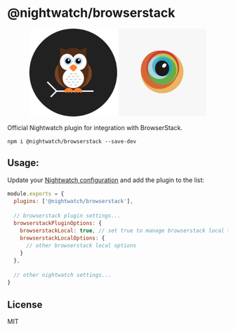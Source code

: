 # @nightwatch/browserstack

<p align=center>
  <img alt="Nightwatch.js Logo" src=".github/assets/nightwatch-logo.png" width=200 />
  <img src=".github/assets/browserstack-square.jpeg" width=200> 
</p>


Official Nightwatch plugin for integration with BrowserStack.

```
npm i @nightwatch/browserstack --save-dev
```

## Usage:

Update your [Nightwatch configuration](https://nightwatchjs.org/guide/configuration/overview.html) and add the plugin to the list:

```js
module.exports = {
  plugins: ['@nightwatch/browserstack'],
  
  // browserstack plugin settings...
  browserstackPluginOptions: {
    browserstackLocal: true, // set true to manage browserstack local tunnel. Defaults to false.
    browserstackLocalOptions: {
      // other browserstack local options
    }
  },

  // other nightwatch settings...
}
```
## License
MIT

